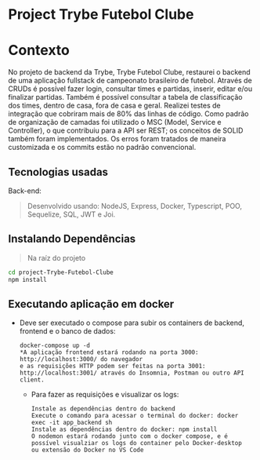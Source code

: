 # Project Trybe Futebol Clube
# Contexto
No projeto de backend da Trybe, Trybe Futebol Clube, restaurei o backend de uma aplicação fullstack de campeonato brasileiro de futebol. Através de CRUDs é possível fazer login, consultar times e partidas, inserir, editar e/ou finalizar partidas. Também é possível consultar a tabela de classificação dos times, dentro de casa, fora de casa e geral. Realizei testes de integração que cobriram mais de 80% das linhas de código. Como padrão de organização de camadas foi utilizado o MSC (Model, Service e Controller), o que contribuiu para a API ser REST; os conceitos de SOLID também foram implementados. Os erros foram tratados de maneira customizada e os commits estão no padrão convencional.

## Tecnologias usadas
Back-end:
> Desenvolvido usando: NodeJS, Express, Docker, Typescript, POO, Sequelize, SQL, JWT e Joi.
## Instalando Dependências
> Na raíz do projeto
```bash
cd project-Trybe-Futebol-Clube
npm install
``` 
## Executando aplicação em docker
* Deve ser executado o compose para subir os containers de backend, frontend e o banco de dados:
  ```
  docker-compose up -d
  *A aplicação frontend estará rodando na porta 3000: http://localhost:3000/ do navegador 
  e as requisições HTTP podem ser feitas na porta 3001: http://localhost:3001/ através do Insomnia, Postman ou outro API client. 
  ```
  * Para fazer as requisições e visualizar os logs:
    ```
    Instale as dependências dentro do backend
    Execute o comando para acessar o terminal do docker: docker exec -it app_backend sh
    Instale as dependências dentro do docker: npm install
    O nodemon estará rodando junto com o docker compose, e é possível visualziar os logs do container pelo Docker-desktop
    ou extensão do Docker no VS Code
    ```
